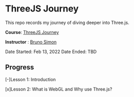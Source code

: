 # ThreeJS Journey

This repo records my journey of diving deeper into Three.js.

**Course**: [ThreeJS Journey](https://threejs-journey.com/)

**Instructor** : [Bruno Simon](https://bruno-simon.com/)

Date Started: Feb 13, 2022
Date Ended: TBD

## Progress

[-]Lesson 1: Introduction

[x]Lesson 2: What is WebGL and Why use Three.js?
